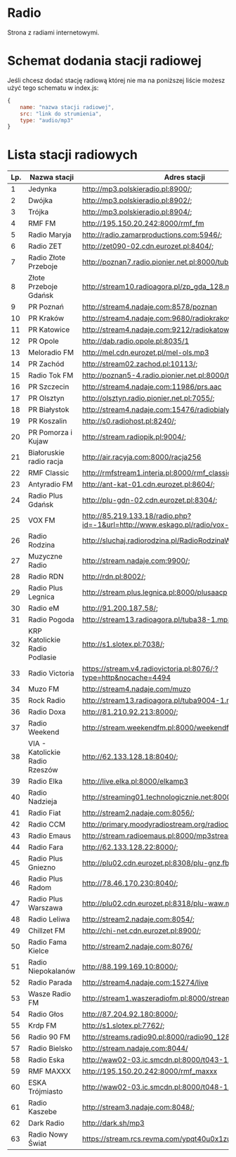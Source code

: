 
# Radio
Strona z radiami internetowymi.

# Schemat dodania stacji radiowej
Jeśli chcesz dodać stację radiową której nie ma na poniższej liście możesz użyć tego schematu w index.js:

```js
{
    name: "nazwa stacji radiowej",
    src: "link do strumienia",
    type: "audio/mp3"
}
```

# Lista stacji radiowych

| Lp. | Nazwa stacji | Adres stacji |
|--|--|--|
| 1 | Jedynka | http://mp3.polskieradio.pl:8900/; |
| 2 | Dwójka | http://mp3.polskieradio.pl:8902/; |
| 3 | Trójka | http://mp3.polskieradio.pl:8904/; |
| 4 | RMF FM | http://195.150.20.242:8000/rmf_fm |
| 5 | Radio Maryja | http://radio.zamarproductions.com:5946/; |
| 6 | Radio ZET | http://zet090-02.cdn.eurozet.pl:8404/; |
| 7 | Radio Złote Przeboje | http://poznan7.radio.pionier.net.pl:8000/tuba9-1.mp3 |
| 8 | Złote Przeboje Gdańsk | http://stream10.radioagora.pl/zp_gda_128.mp3 |
| 9 | PR Poznań | http://stream4.nadaje.com:8578/poznan |
| 10 | PR Kraków | http://stream4.nadaje.com:9680/radiokrakow-s3 |
| 11 | PR Katowice | http://stream4.nadaje.com:9212/radiokatowice |
| 12 | PR Opole | http://dab.radio.opole.pl:8035/1 |
| 13 | Meloradio FM | http://mel.cdn.eurozet.pl/mel-ols.mp3 |
| 14 | PR Zachód | http://stream02.zachod.pl:10113/; |
| 15 | Radio Tok FM | http://poznan5-4.radio.pionier.net.pl:8000/tuba10-1.mp3 |
| 16 | PR Szczecin | http://stream4.nadaje.com:11986/prs.aac |
| 17 | PR Olsztyn | http://olsztyn.radio.pionier.net.pl:7055/; |
| 18 | PR Białystok | http://stream4.nadaje.com:15476/radiobialystok |
| 19 | PR Koszalin | http://s0.radiohost.pl:8240/; |
| 20 | PR Pomorza i Kujaw | http://stream.radiopik.pl:9004/; |
| 21 | Białoruskie radio racja | http://air.racyja.com:8000/racja256 |
| 22 | RMF Classic | http://rmfstream1.interia.pl:8000/rmf_classic |
| 23 | Antyradio FM | http://ant-kat-01.cdn.eurozet.pl:8604/; |
| 24 | Radio Plus Gdańsk | http://plu-gdn-02.cdn.eurozet.pl:8304/; |
| 25 | VOX FM | http://85.219.133.18/radio.php?id=-1&url=http://www.eskago.pl/radio/vox-fm |
| 26 | Radio Rodzina | http://sluchaj.radiorodzina.pl/RadioRodzinaWroclawLIVE.mp3 |
| 27 | Muzyczne Radio | http://stream.nadaje.com:9900/; |
| 28 | Radio RDN | http://rdn.pl:8002/; |
| 29 | Radio Plus Legnica | http://stream.plus.legnica.pl:8000/plusaacp |
| 30 | Radio eM | http://91.200.187.58/; |
| 31 | Radio Pogoda | http://stream13.radioagora.pl/tuba38-1.mp3 |
| 32 | KRP Katolickie Radio Podlasie | http://s1.slotex.pl:7038/; |
| 33 | Radio Victoria | https://stream.v4.radiovictoria.pl:8076/;?type=http&nocache=4494 |
| 34 | Muzo FM | http://stream4.nadaje.com/muzo |
| 35 | Rock Radio | http://stream13.radioagora.pl/tuba9004-1.mp3 |
| 36 | Radio Doxa | http://81.210.92.213:8000/; |
| 37 | Radio Weekend | http://stream.weekendfm.pl:8000/weekendfm_najlepsza.aac |
| 38 | VIA - Katolickie Radio Rzeszów | http://62.133.128.18:8040/; |
| 39 | Radio Elka | http://live.elka.pl:8000/elkamp3 |
| 40 | Radio Nadzieja | http://streaming01.technologicznie.net:8000/; |
| 41 | Radio Fiat | http://stream2.nadaje.com:8056/; |
| 42 | Radio CCM | http://primary.moodyradiostream.org/radioccm |
| 43 | Radio Emaus | http://stream.radioemaus.pl:8000/mp3stream |
| 44 | Radio Fara | http://62.133.128.22:8000/; |
| 45 | Radio Plus Gniezno | http://plu02.cdn.eurozet.pl:8308/plu-gnz.fb.mp3 |
| 46 | Radio Plus Radom | http://78.46.170.230:8040/; |
| 47 | Radio Plus Warszawa | http://plu02.cdn.eurozet.pl:8318/plu-waw.mp3 |
| 48 | Radio Leliwa | http://stream2.nadaje.com:8054/; |
| 49 | Chillzet FM | http://chi-net.cdn.eurozet.pl:8900/; |
| 50 | Radio Fama Kielce | http://stream2.nadaje.com:8076/ |
| 51 | Radio Niepokalanów | http://88.199.169.10:8000/; |
| 52 | Radio Parada | http://stream4.nadaje.com:15274/live |
| 53 | Wasze Radio FM | http://stream1.waszeradiofm.pl:8000/stream |
| 54 | Radio Głos | http://87.204.92.180:8000/; |
| 55 | Krdp FM | http://s1.slotex.pl:7762/; |
| 56 | Radio 90 FM | http://streams.radio90.pl:8000/radio90_128kbps_stereo.mp3 |
| 57 | Radio Bielsko | http://stream.nadaje.com:8044/ |
| 58 | Radio Eska | http://waw02-03.ic.smcdn.pl:8000/t043-1.mp3 |
| 59 | RMF MAXXX | http://195.150.20.242:8000/rmf_maxxx |
| 60 | ESKA Trójmiasto | http://waw02-03.ic.smcdn.pl:8000/t048-1.mp3 |
| 61 | Radio Kaszebe | http://stream3.nadaje.com:8048/; |
| 62 | Dark Radio | http://dark.sh/mp3 |
| 63 | Radio Nowy Świat | https://stream.rcs.revma.com/ypqt40u0x1zuv |
